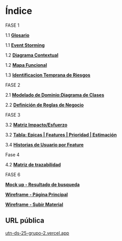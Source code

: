 # Índice

FASE 1

1.1 [**Glosario**](https://github.com/colosoler/UTN-DS25-Grupo-2-/blob/main/Documentacion/01%20-%20An%C3%A1lisis%20Inicial/1.1_glosario.md)

1.1 [**Event Storming**](https://github.com/colosoler/UTN-DS25-Grupo-2-/blob/main/Documentacion/01%20-%20An%C3%A1lisis%20Inicial/1.1_event_stoming.jpg)

1.2 [**Diagrama Contextual**](https://github.com/colosoler/UTN-DS25-Grupo-2-/blob/main/Documentacion/01%20-%20An%C3%A1lisis%20Inicial/1.2_diagrama_contextual.png)

1.2 [**Mapa Funcional**](https://github.com/colosoler/UTN-DS25-Grupo-2-/blob/main/Documentacion/01%20-%20An%C3%A1lisis%20Inicial/1.2_mapa_funcional.jpg)

1.3 [**Identificacion Temprana de Riesgos**](https://github.com/colosoler/UTN-DS25-Grupo-2-/blob/main/Documentacion/01%20-%20An%C3%A1lisis%20Inicial/1.3_identificacion_temprana_de_riesgos.png)

FASE 2

2.1 [**Modelado de Dominio:Diagrama de Clases**](https://github.com/colosoler/UTN-DS25-Grupo-2-/blob/main/Documentacion/02%20-%20Modelado%20de%20Dominio/2.1_diagrama_de_clases.png)

2.2 [**Definición de Reglas de Negocio**](https://github.com/colosoler/UTN-DS25-Grupo-2-/blob/main/Documentacion/02%20-%20Modelado%20de%20Dominio/2.2_definición_reglas_de_negocio.md)

FASE 3

3.2 [**Matriz Impacto/Esfuerzo**](https://github.com/colosoler/UTN-DS25-Grupo-2-/blob/main/Documentacion/03%20-%20Elaboraci%C3%B3n%20del%20Product%20Backlog/3.2_matriz_impacto_esfuerzo.jpg)

3.2 [**Tabla: Epicas | Features | Prioridad | Estimación**](https://github.com/colosoler/UTN-DS25-Grupo-2-/blob/main/Documentacion/03%20-%20Elaboraci%C3%B3n%20del%20Product%20Backlog/3.2_Refinamiento_de_%C3%A9picas_en_features.jpg)

3.4 [**Historias de Usuario por Feature**](https://github.com/colosoler/UTN-DS25-Grupo-2-/blob/main/Documentacion/03%20-%20Elaboraci%C3%B3n%20del%20Product%20Backlog/3.4_historias_de_usuario_por_feature.md)

Fase 4

4.2 [**Matriz de trazabilidad**](https://github.com/colosoler/UTN-DS25-Grupo-2-/blob/main/Documentacion/04%20-%20Validaci%C3%B3n%20y%20Trazabilidad/4.2_matriz_de_trazabilidad.jpg)

FASE 6

[**Mock up - Resultado de busqueda**](https://github.com/colosoler/UTN-DS25-Grupo-2-/blob/main/Documentacion/06%20-%20UX-UI/mockup_resultado_de_busqueda.jpg)

[**Wireframe - Página Principal**](https://github.com/colosoler/UTN-DS25-Grupo-2-/blob/main/Documentacion/06%20-%20UX-UI/wireframe_pagina_principal.jpg)

[**Wireframe - Subir Material**](https://github.com/colosoler/UTN-DS25-Grupo-2-/blob/main/Documentacion/06%20-%20UX-UI/wireframe_pantalla_subir_material.png)

## URL pública

[utn-ds-25-grupo-2.vercel.app](https://utn-ds-25-grupo-2.vercel.app/)
